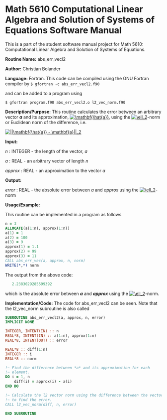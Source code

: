 # Math 5610 Computational Linear Algebra and Solution of Systems of Equations Software Manual

This is a part of the student software manual project for Math 5610: Computational Linear Algebra and Solution of Systems of Equations. 

**Routine Name:**           abs_err_vecl2

**Author:** Christian Bolander

**Language:** Fortran. This code can be compiled using the GNU Fortran compiler by
```$ gfortran -c abs_err_vecl2.f90```

and can be added to a program using

```$ gfortran program.f90 abs_err_vecl2.o l2_vec_norm.f90 ``` 

**Description/Purpose:** This routine calculates the error between an arbitrary vector ***a*** and its approximation, <a href="https://www.codecogs.com/eqnedit.php?latex=\mathbf{\hat{a}}" target="_blank"><img src="https://latex.codecogs.com/gif.latex?\mathbf{\hat{a}}" title="\mathbf{\hat{a}}" /></a>, using the <a href="https://www.codecogs.com/eqnedit.php?latex=\ell_2" target="_blank"><img src="https://latex.codecogs.com/gif.latex?\ell_2" title="\ell_2" /></a>-norm or Euclidean norm of the difference, i.e.

<a href="https://www.codecogs.com/eqnedit.php?latex=||\mathbf{\hat{a}}&space;-&space;\mathbf{a}||_2" target="_blank"><img src="https://latex.codecogs.com/gif.latex?||\mathbf{\hat{a}}&space;-&space;\mathbf{a}||_2" title="||\mathbf{\hat{a}} - \mathbf{a}||_2" /></a>



**Input:**  

*n* : INTEGER - the length of the vector, *a*

*a* : REAL - an arbitrary vector of length *n*

*approx* : REAL - an approximation to the vector *a*

**Output:** 

*error* : REAL - the absolute error between *a* and *approx* using the <a href="https://www.codecogs.com/eqnedit.php?latex=\ell_2" target="_blank"><img src="https://latex.codecogs.com/gif.latex?\ell_2" title="\ell_2" /></a>-norm

**Usage/Example:**

This routine can be implemented in a program as follows

```fortran
n = 3
ALLOCATE(a(1:n), approx(1:n))
a(1) = 1
a(2) = 100
a(3) = 9
approx(1) = 1.1
approx(2) = 99
approx(3) = 11
CALL abs_err_vec(a, approx, n, norm)
WRITE(*,*) norm 
```

The output from the above code:

```fortran
   2.2383029285599392
```

which is the absolute error between ***a*** and ***approx*** using the <a href="https://www.codecogs.com/eqnedit.php?latex=\ell_2" target="_blank"><img src="https://latex.codecogs.com/gif.latex?\ell_2" title="\ell_2" /></a>-norm.

**Implementation/Code:** The code for abs_err_vecl2 can be seen. Note that the l2_vec_norm subroutine is also called

```fortran
SUBROUTINE abs_err_vecl2(a, approx, n, error)
IMPLICIT NONE

INTEGER, INTENT(IN) :: n
REAL*8, INTENT(IN) :: a(1:n), approx(1:n)
REAL*8, INTENT(OUT) :: error

REAL*8 :: diff(1:n)
INTEGER :: i
REAL*8 :: norm

!~ Find the difference between *a* and its approximation for each
!~ element.
DO i = 1, n
	diff(i) = approx(i) - a(i)
END DO

!~ Calculate the l2 vector norm using the difference between the vectors
!~ to find the error.
CALL l2_vec_norm(diff, n, error)

END SUBROUTINE
```
